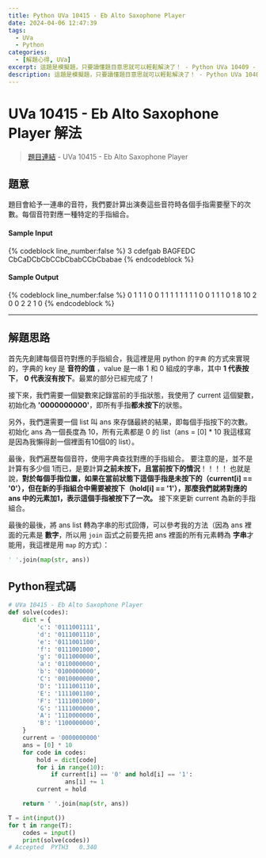 ```yaml
---
title: Python UVa 10415 - Eb Alto Saxophone Player
date: 2024-04-06 12:47:39
tags:
  - UVa
  - Python
categories:
  - [解題心得, UVa]
excerpt: 這題是模擬題，只要讀懂題目意思就可以輕鬆解決了！ - Python UVa 10409 - Die Game 解題心得
description: 這題是模擬題，只要讀懂題目意思就可以輕鬆解決了！ - Python UVa 10409 - Die Game 解題心得
---
```

# UVa 10415 - Eb Alto Saxophone Player 解法

>[題目連結](https://onlinejudge.org/index.php?option=com_onlinejudge&Itemid=8&category=24&page=show_problem&problem=1356) - UVa 10415 - Eb Alto Saxophone Player

## 題意
題目會給予一連串的音符，我們要計算出演奏這些音符時各個手指需要壓下的次數。每個音符對應一種特定的手指組合。

#### Sample Input 
{% codeblock line_number:false %}
3
cdefgab
BAGFEDC
CbCaDCbCbCCbCbabCCbCbabae
{% endcodeblock %}

#### Sample Output 
{% codeblock line_number:false %}
0 1 1 1 0 0 1 1 1 1
1 1 1 1 0 0 1 1 1 0
1 8 10 2 0 0 2 2 1 0
{% endcodeblock %}

---

## 解題思路
首先先創建每個音符對應的手指組合，我這裡是用 python 的`字典` 的方式來實現的，字典的 key 是 **音符的值** ，value 是一串 1 和 0 組成的字串，其中 **1 代表按下**， **0 代表沒有按下**。最累的部分已經完成了！

接下來，我們需要一個變數來記錄當前的手指狀態，我使用了 current 這個變數，初始化為 **'0000000000'**，即所有手指**都未按下**的狀態。

另外，我們還需要一個 list 叫 ans 來存儲最終的結果，即每個手指按下的次數。初始化 ans 為一個長度為 10，所有元素都是 0 的 list（ans = [0] * 10 我這樣寫是因為我懶得創一個裡面有10個0的 list）。

最後，我們遍歷每個音符，使用字典查找對應的手指組合。
要注意的是，並不是計算有多少個 1而已，是要計算**之前未按下，且當前按下的情況**！！！！
也就是說，**對於每個手指位置，如果在當前狀態下這個手指是未按下的（current[i] == '0'），但在新的手指組合中需要被按下（hold[i] == '1'），那麼我們就將對應的 ans 中的元素加1，表示這個手指被按下了一次。**
接下來更新 current 為新的手指組合。

最後的最後，將 ans list 轉為字串的形式回傳，可以參考我的方法（因為 ans 裡面的元素是 **數字**，所以用 `join` 函式之前要先把 ans 裡面的所有元素轉為 **字串**才能用，我這裡是用 `map` 的方式）：
```python
' '.join(map(str, ans))
```

## Python程式碼
```python
# UVa 10415 - Eb Alto Saxophone Player
def solve(codes):
    dict = {
        'c': '0111001111',
        'd': '0111001110',
        'e': '0111001100',
        'f': '0111001000',
        'g': '0111000000',
        'a': '0110000000',
        'b': '0100000000',
        'C': '0010000000',
        'D': '1111001110',
        'E': '1111001100',
        'F': '1111001000',
        'G': '1111000000',
        'A': '1110000000',
        'B': '1100000000',
    }
    current = '0000000000'
    ans = [0] * 10
    for code in codes:
        hold = dict[code]
        for i in range(10):
            if current[i] == '0' and hold[i] == '1':
                ans[i] += 1
        current = hold

    return ' '.join(map(str, ans))

T = int(input())
for t in range(T):
    codes = input()
    print(solve(codes))
# Accepted	PYTH3	0.340
```